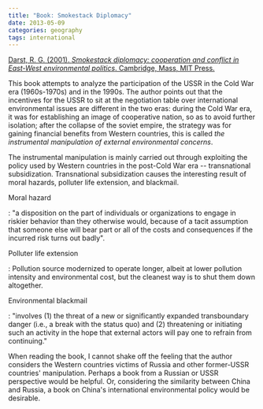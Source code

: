 ```yaml
---
title: "Book: Smokestack Diplomacy"
date: 2013-05-09
categories: geography
tags: international
---
```


[Darst, R. G. (2001). *Smokestack diplomacy: cooperation and conflict in East-West environmental politics*. Cambridge, Mass, MIT Press.](http://www.worldcat.org/oclc/44516646)

This book attempts to analyze the participation of the USSR in the Cold War era (1960s-1970s) and in the 1990s.  The author points out that the incentives for the USSR to sit at the negotiation table over international environmental issues are different in the two eras:  during the Cold War era, it was for establishing an image of cooperative nation, so as to avoid further isolation;  after the collapse of the soviet empire, the strategy was for gaining financial benefits from Western countries, this is called _the instrumental manipulation of external environmental concerns_.

The instrumental manipulation is mainly carried out through exploiting the policy used by Western countries in the post-Cold War era -- transnational subsidization.  Transnational subsidization causes the interesting result of moral hazards, polluter life extension, and blackmail.

Moral hazard

:     "a disposition on the part of individuals or organizations to engage in riskier behavior than they otherwise would, because of a tacit assumption that someone else will bear part or all of the costs and consequences if the incurred risk turns out badly".

Polluter life extension

:     Pollution source modernized to operate longer, albeit at lower pollution intensity and environmental cost, but the cleanest way is to shut them down altogether.

Environmental blackmail

:     "involves (1) the threat of a new or significantly expanded transboundary danger (i.e., a break with the status quo) and (2) threatening or initiating such an activity in the hope that external actors will pay one to refrain from continuing."

When reading the book, I cannot shake off the feeling that the author considers the Western countries victims of Russia and other former-USSR countries' manipulation.  Perhaps a book from a Russian or USSR perspective would be helpful.  Or, considering the similarity between China and Russia, a book on China's international environmental policy would be desirable.
